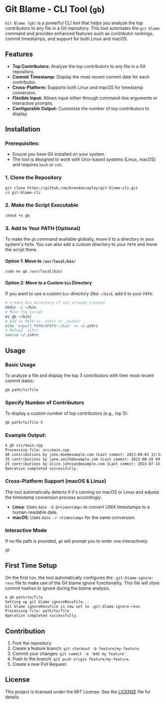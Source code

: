 # Git Blame - CLI Tool (`gb`)

`Git Blame (gb)` is a powerful CLI tool that helps you analyze the top contributors to any file in a Git repository. This tool automates the `git blame` command and provides enhanced features such as contributor rankings, commit timestamps, and support for both Linux and macOS.

## Features
- **Top Contributors:** Analyze the top contributors to any file in a Git repository.
- **Commit Timestamp:** Display the most recent commit date for each contributor.
- **Cross-Platform:** Supports both Linux and macOS for timestamp conversion.
- **Flexible Input:** Allows input either through command-line arguments or interactive prompts.
- **Configurable Output:** Customize the number of top contributors to display.

## Installation

### Prerequisites:
- Ensure you have Git installed on your system.
- The tool is designed to work with Unix-based systems (Linux, macOS) and requires `bash` or `zsh`.

### 1. Clone the Repository

```bash
git clone https://github.com/brendancopley/git-blame-cli.git
cd git-blame-cli
```

### 2. Make the Script Executable

```bash
chmod +x gb
```

### 3. Add to Your PATH (Optional)

To make the `gb` command available globally, move it to a directory in your system's `PATH`. You can also add a custom directory to your `PATH` and move the script there.

#### Option 1: Move to `/usr/local/bin/`
```bash
sudo mv gb /usr/local/bin/
```

#### Option 2: Move to a Custom `bin` Directory
If you want to use a custom `bin` directory (like `~/bin`), add it to your `PATH`:

```bash
# Create bin directory if not already created
mkdir -p ~/bin
# Move the script
mv gb ~/bin/
# Add to PATH in .zshrc or .bashrc
echo 'export PATH=$PATH:~/bin' >> ~/.zshrc
# Reload .zshrc
source ~/.zshrc
```

## Usage

### Basic Usage
To analyze a file and display the top 3 contributors with their most recent commit dates:

```bash
gb path/to/file
```

### Specify Number of Contributors
To display a custom number of top contributors (e.g., top 5):

```bash
gb path/to/file 5
```

### Example Output:
```bash
$ gb src/main.cpp
Processing file: src/main.cpp
40 contributions by john.doe@example.com (Last commit: 2023-09-01 12:34:56)
35 contributions by jane.smith@example.com (Last commit: 2023-08-28 09:12:34)
25 contributions by alice.johnson@example.com (Last commit: 2023-07-15 17:45:23)
Operation completed successfully.
```

### Cross-Platform Support (macOS & Linux)
The tool automatically detects if it's running on macOS or Linux and adjusts the timestamp conversion process accordingly:
- **Linux**: Uses `date -d @<timestamp>` to convert UNIX timestamps to a human-readable date.
- **macOS**: Uses `date -r <timestamp>` for the same conversion.

### Interactive Mode
If no file path is provided, `gb` will prompt you to enter one interactively:

```bash
gb
```

## First Time Setup
On the first run, the tool automatically configures the `.git-blame-ignore-revs` file to make use of the Git blame ignore functionality. This file will store commit hashes to ignore during the blame analysis.

```bash
$ gb path/to/file
Setting up git blame ignoreRevsFile...
Git blame ignoreRevsFile is now set to .git-blame-ignore-revs
Processing file: path/to/file
Operation completed successfully.
```

## Contribution

1. Fork the repository.
2. Create a feature branch: `git checkout -b feature/my-feature`.
3. Commit your changes: `git commit -m 'Add my feature'`.
4. Push to the branch: `git push origin feature/my-feature`.
5. Create a new Pull Request.

## License

This project is licensed under the MIT License. See the [LICENSE](LICENSE) file for details.
